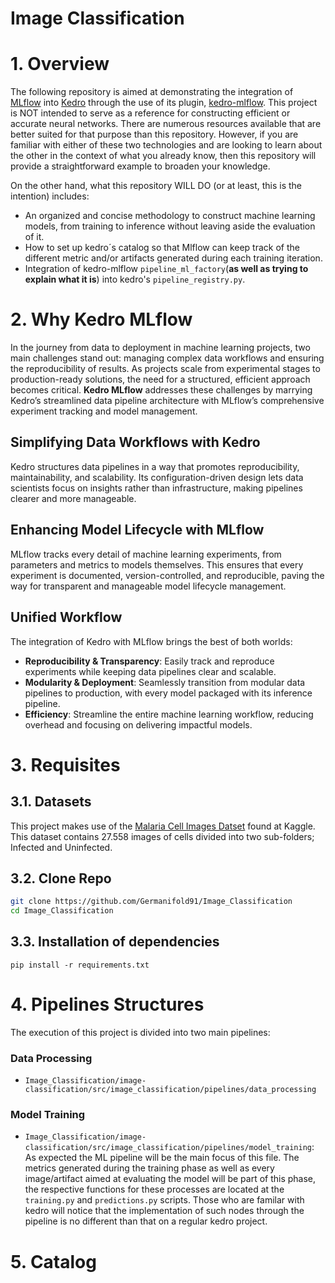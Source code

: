 # Image Classification

# 1. Overview 
The following repository is aimed at demonstrating the integration of [MLflow](https://mlflow.org/docs/latest/index.html) into [Kedro](https://kedro.readthedocs.io) through the use of its plugin, [kedro-mlflow](https://kedro-mlflow.readthedocs.io/en/stable/index.html). This project is NOT intended to serve as a reference for constructing efficient or accurate neural networks. There are numerous resources available that are better suited for that purpose than this repository. However, if you are familiar with either of these two technologies and are looking to learn about the other in the context of what you already know, then this repository will provide a straightforward example to broaden your knowledge.

On the other hand, what this repository WILL DO (or at least, this is the intention) includes:
- An organized and concise methodology to construct machine learning models, from training to inference without leaving aside the evaluation of it.
- How to set up kedro´s catalog so that Mlflow can keep track of the different metric and/or artifacts generated during each training iteration.
- Integration of kedro-mlflow `pipeline_ml_factory`(**as well as trying to explain what it is**) into kedro's `pipeline_registry.py`.



# 2. Why Kedro MLflow
In the journey from data to deployment in machine learning projects, two main challenges stand out: managing complex data workflows and ensuring the reproducibility of results. As projects scale from experimental stages to production-ready solutions, the need for a structured, efficient approach becomes critical. **Kedro MLflow** addresses these challenges by marrying Kedro’s streamlined data pipeline architecture with MLflow’s comprehensive experiment tracking and model management.

## Simplifying Data Workflows with Kedro
Kedro structures data pipelines in a way that promotes reproducibility, maintainability, and scalability. Its configuration-driven design lets data scientists focus on insights rather than infrastructure, making pipelines clearer and more manageable.

## Enhancing Model Lifecycle with MLflow
MLflow tracks every detail of machine learning experiments, from parameters and metrics to models themselves. This ensures that every experiment is documented, version-controlled, and reproducible, paving the way for transparent and manageable model lifecycle management.

## Unified Workflow
The integration of Kedro with MLflow brings the best of both worlds:

- **Reproducibility & Transparency**: Easily track and reproduce experiments while keeping data pipelines clear and scalable.
- **Modularity & Deployment**: Seamlessly transition from modular data pipelines to production, with every model packaged with its inference pipeline.
- **Efficiency**: Streamline the entire machine learning workflow, reducing overhead and focusing on delivering impactful models.


# 3. Requisites

## 3.1. Datasets
This project makes use of the [Malaria Cell Images Datset](https://www.kaggle.com/datasets/iarunava/cell-images-for-detecting-malaria) found at Kaggle. This dataset contains 27.558 images of cells divided into two sub-folders; Infected and Uninfected. 

## 3.2. Clone Repo
``` bash
git clone https://github.com/Germanifold91/Image_Classification
cd Image_Classification
```

## 3.3. Installation of dependencies
```
pip install -r requirements.txt
```

# 4. Pipelines Structures
The execution of this project is divided into two main pipelines:

### Data Processing
- `Image_Classification/image-classification/src/image_classification/pipelines/data_processing`

### Model Training
- `Image_Classification/image-classification/src/image_classification/pipelines/model_training`: As expected the ML pipeline will be the main focus of this file. The metrics generated during the training phase as well as every image/artifact aimed at evaluating the model will be part of this phase, the respective functions for these processes are located at the `training.py` and `predictions.py` scripts.
Those who are familar with kedro will notice that the implementation of such nodes through the pipeline is no different than that on a regular kedro project.

# 5. Catalog 



